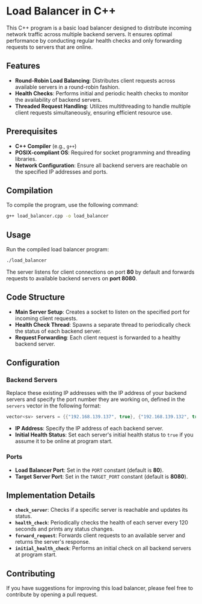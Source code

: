 # Load Balancer in C++

This C++ program is a basic load balancer designed to distribute incoming network traffic across multiple backend servers. It ensures optimal performance by conducting regular health checks and only forwarding requests to servers that are online.

## Features

- **Round-Robin Load Balancing**: Distributes client requests across available servers in a round-robin fashion.
- **Health Checks**: Performs initial and periodic health checks to monitor the availability of backend servers.
- **Threaded Request Handling**: Utilizes multithreading to handle multiple client requests simultaneously, ensuring efficient resource use.

## Prerequisites

- **C++ Compiler** (e.g., `g++`)
- **POSIX-compliant OS**: Required for socket programming and threading libraries.
- **Network Configuration**: Ensure all backend servers are reachable on the specified IP addresses and ports.

## Compilation

To compile the program, use the following command:

```bash
g++ load_balancer.cpp -o load_balancer
```

## Usage

Run the compiled load balancer program:

```bash
./load_balancer
```

The server listens for client connections on port **80** by default and forwards requests to available backend servers on **port 8080**.

## Code Structure

- **Main Server Setup**: Creates a socket to listen on the specified port for incoming client requests.
- **Health Check Thread**: Spawns a separate thread to periodically check the status of each backend server.
- **Request Forwarding**: Each client request is forwarded to a healthy backend server.

## Configuration

### Backend Servers

Replace these existing IP addresses with the IP address of your backend servers and specify the port number they are working on, defined in the `servers` vector in the following format:

```cpp
vector<sv> servers = {{"192.168.139.137", true}, {"192.168.139.132", true}, {"192.168.139.135", true}, {"192.168.139.200", true}};
```

- **IP Address**: Specify the IP address of each backend server.
- **Initial Health Status**: Set each server's initial health status to `true` if you assume it to be online at program start.

### Ports

- **Load Balancer Port**: Set in the `PORT` constant (default is **80**).
- **Target Server Port**: Set in the `TARGET_PORT` constant (default is **8080**).

## Implementation Details

- **`check_server`**: Checks if a specific server is reachable and updates its status.
- **`health_check`**: Periodically checks the health of each server every 120 seconds and prints any status changes.
- **`forward_request`**: Forwards client requests to an available server and returns the server's response.
- **`initial_health_check`**: Performs an initial check on all backend servers at program start.

## Contributing

If you have suggestions for improving this load balancer, please feel free to contribute by opening a pull request.
